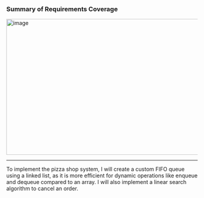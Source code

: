### Summary of Requirements Coverage

<img width="755" height="358" alt="image" src="https://github.com/user-attachments/assets/d0713704-fdcd-4bcf-b21c-e35ee64ac941" />

---
To implement the pizza shop system, I will create a custom FIFO queue using a linked list, as it is more efficient for dynamic operations like enqueue and dequeue compared to an array. I will also implement a linear search algorithm to cancel an order.
